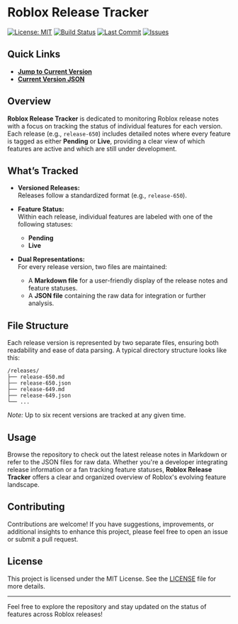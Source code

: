 # Roblox Release Tracker

[![License: MIT](https://img.shields.io/badge/License-MIT-yellow.svg)](LICENSE)
[![Build Status](https://github.com/outofbears/rbx-release-tracker/actions/workflows/update.yml/badge.svg)](https://github.com/outofbears/rbx-release-tracker/actions)
[![Last Commit](https://img.shields.io/github/last-commit/outofbears/rbx-release-tracker.svg)](https://github.com/outofbears/rbx-release-tracker/commits/main)
[![Issues](https://img.shields.io/github/issues/outofbears/rbx-release-tracker.svg)](https://github.com/outofbears/rbx-release-tracker/issues)

## Quick Links

- **[Jump to Current Version](/docs/release-678.md)**
- **[Current Version JSON](/data/release-678.json)**

## Overview

**Roblox Release Tracker** is dedicated to monitoring Roblox release notes with a focus on tracking the status of individual features for each version. Each release (e.g., `release-650`) includes detailed notes where every feature is tagged as either **Pending** or **Live**, providing a clear view of which features are active and which are still under development.

## What’s Tracked

- **Versioned Releases:**  
  Releases follow a standardized format (e.g., `release-650`).

- **Feature Status:**  
  Within each release, individual features are labeled with one of the following statuses:
  - **Pending**
  - **Live**

- **Dual Representations:**  
  For every release version, two files are maintained:
  - A **Markdown file** for a user-friendly display of the release notes and feature statuses.
  - A **JSON file** containing the raw data for integration or further analysis.

## File Structure

Each release version is represented by two separate files, ensuring both readability and ease of data parsing. A typical directory structure looks like this:

```
/releases/
├── release-650.md
├── release-650.json
├── release-649.md
├── release-649.json
└── ...
```

*Note:* Up to six recent versions are tracked at any given time.

## Usage

Browse the repository to check out the latest release notes in Markdown or refer to the JSON files for raw data. Whether you're a developer integrating release information or a fan tracking feature statuses, **Roblox Release Tracker** offers a clear and organized overview of Roblox's evolving feature landscape.

## Contributing

Contributions are welcome! If you have suggestions, improvements, or additional insights to enhance this project, please feel free to open an issue or submit a pull request.

## License

This project is licensed under the MIT License. See the [LICENSE](LICENSE) file for more details.

---

Feel free to explore the repository and stay updated on the status of features across Roblox releases!
